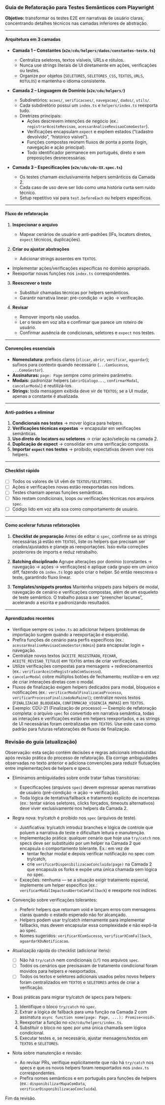 ### Guia de Refatoração para Testes Semânticos com Playwright

**Objetivo:** transformar os testes E2E em narrativas de usuário claras, concentrando detalhes técnicos nas camadas inferiores de abstração.

---

#### Arquitetura em 3 camadas

- **Camada 1 – Constantes (`e2e/cdu/helpers/dados/constantes-teste.ts`)**
  - Centraliza seletores, textos visíveis, URLs e rótulos.
  - Nunca use strings literais de UI diretamente em ações, verificações ou testes.
  - Organize por objetos (`SELETORES`, `SELETORES_CSS`, `TEXTOS`, `URLS`, `ROTULOS`) e mantenha o idioma consistente.

- **Camada 2 – Linguagem de Domínio (`e2e/cdu/helpers/`)**
  - Subdiretórios: `acoes/`, `verificacoes/`, `navegacao/`, `dados/`, `utils/`.
  - Cada subdiretório possui um `index.ts` e `helpers/index.ts` reexporta tudo.
  - Diretrizes principais:
    - Ações descrevem intenções de negócio (ex.: `registrarAceiteRevisao`, `acessarAnaliseRevisaoComoGestor`).
    - Verificações encapsulam `expect` e expõem estados (“cadastro devolvido”, “histórico visível”).
    - Funções compostas reúnem fluxos de ponta a ponta (login, navegação e ação principal).
    - Todo identificador permanece em português, direto e sem preposições desnecessárias.

- **Camada 3 – Especificações (`e2e/cdu/cdu-XX.spec.ts`)**
  - Os testes chamam exclusivamente helpers semânticos da Camada 2.
  - Cada caso de uso deve ser lido como uma história curta sem ruído técnico.
  - Setup repetitivo vai para `test.beforeEach` ou helpers específicos.

---

#### Fluxo de refatoração

1. **Inspecionar o arquivo**
   - Mapear cenários de usuário e anti-padrões (IFs, locators diretos, `expect` técnicos, duplicações).

2. **Criar ou ajustar abstrações**
   - Adicionar strings ausentes em `TEXTOS`.
  - Implementar ações/verificações específicas no domínio apropriado.
  - Reexportar novas funções nos `index.ts` correspondentes.

3. **Reescrever o teste**
   - Substituir chamadas técnicas por helpers semânticos.
   - Garantir narrativa linear: pré-condição → ação → verificação.

4. **Revisar**
   - Remover imports não usados.
   - Ler o teste em voz alta e confirmar que parece um roteiro de usuário.
   - Confirmar ausência de condicionais, seletores e `expect` nos testes.

---

#### Convenções essenciais

- **Nomenclatura:** prefixos claros (`clicar`, `abrir`, `verificar`, `aguardar`); sufixos para contexto quando necessário (`...ComSucesso`, `...ComoGestor`).
- **Assinaturas:** `page: Page` sempre como primeiro parâmetro.
- **Modais:** padronizar helpers (`abrirDialogo...`, `confirmarModal`, `cancelarModal`) e reutilizá-los.
- **Strings:** toda mensagem exibida deve vir de `TEXTOS`; se a UI mudar, apenas a constante é atualizada.

---

#### Anti-padrões a eliminar

1. **Condicionais nos testes** → mover lógica para helpers.
2. **Verificações técnicas expostas** → encapsular em verificações semânticas.
3. **Uso direto de locators ou seletores** → criar ação/seleção na camada 2.
4. **Duplicação de expect** → consolidar em uma verificação composta.
5. **Importar `expect` nos testes** → proibido; expectativas devem viver nos helpers.

---

#### Checklist rápido

- [ ] Todos os valores de UI vêm de `TEXTOS/SELETORES`.
- [ ] Ações e verificações novas estão reexportadas nos índices.
- [ ] Testes chamam apenas funções semânticas.
- [ ] Não restam condicionais, loops ou verificações técnicas nos arquivos `spec`.
- [ ] Código lido em voz alta soa como comportamento de usuário.

---

#### Como acelerar futuras refatorações

1. **Checklist de preparação**
   Antes de editar o `spec`, confirme se as strings necessárias já estão em `TEXTOS`, liste os helpers que precisam ser criados/ajustados e planeje as reexportações. Isso evita correções posteriores de imports e reduz retrabalho.

2. **Batching disciplinado**
   Agrupe alterações por domínio (constantes → navegação → ações → verificações) e aplique cada grupo em um único diff, fazendo os `index.ts` logo após criar o helper. Só então reescreva o teste, garantindo fluxo linear.

3. **Templates/snippets prontos**
   Mantenha snippets para helpers de modal, navegação de cenário e verificações compostas, além de um esqueleto de teste semântico. O trabalho passa a ser “preencher lacunas”, acelerando a escrita e padronizando resultados.

---

#### Aprendizados recentes

- Verifique sempre os `index.ts` ao adicionar helpers (problemas de importação surgem quando a reexportação é esquecida).
- Prefira funções de cenário para perfis específicos (ex.: `acessarAnaliseRevisaoComoGestor/Admin`) para encapsular login + navegação.
- Centralize novos textos (`ACEITE_REGISTRADO`, `FECHAR`, `ACEITE_REVISAO_TITULO`) em `TEXTOS` antes de criar verificações.
- Utilize verificações compostas para mensagens + redirecionamentos (ex.: `verificarAceiteRegistradoComSucesso`).
- `cancelarModal` cobre múltiplos botões de fechamento; reutilize-o em vez de criar interações diretas com o modal.
- Fluxos de finalização exigem helpers dedicados para modal, bloqueios e notificações (ex.: `verificarModalFinalizacaoProcesso`, `verificarProcessoFinalizadoNoPainel`); centralize novos textos (`FINALIZACAO_BLOQUEADA`, `CONFIRMACAO_VIGENCIA_MAPAS`) em `TEXTOS`.
- Exemplo: CDU-21 (Finalização de processo) — Exemplo de refatoração completa: o arquivo `spec` foi convertido em narrativa semântica, todas as interações e verificações estão em helpers reexportados, e as strings de UI necessárias foram centralizadas em `TEXTOS`. Use este caso como padrão para futuras refatorações de fluxos de finalização.
### Revisão do guia (atualização)

Observação: esta seção contém decisões e regras adicionais introduzidas após revisão prática do processo de refatoração. Ela corrige ambiguidades observadas no texto anterior e adiciona convenções para reduzir flutuações entre implementações de helpers e specs.

- Eliminamos ambiguidades sobre onde tratar falhas transitórias:
  - Especificações (arquivos `spec`) devem expressar apenas narrativas de usuário (pré-condição → ação → verificação).
  - Toda lógica de tentativa/fallback e tratamento explícito de incertezas (ex.: tentar vários seletores, clicks forçados, timeouts alternativos) deve viver exclusivamente nos helpers da Camada 2.

- Regra nova: try/catch é proibido nos `spec` (arquivos de teste).
  - Justificativa: try/catch introduz branches e lógica de controle que poluem a narrativa do teste e dificultam leitura e manutenção.
  - Implementação prática: qualquer cenário que hoje usa `try/catch` nos specs deve ser substituído por um helper na Camada 2 que encapsula o comportamento tolerante. Ex.: em vez de
    - tentar fechar modal e depois verificar notificação no spec com try/catch,
    - crie `verificarDisponibilizacaoConcluida(page)` na Camada 2 que encapsula os forks e expõe uma única chamada sem lógica no spec.
  - Exceções: nenhuma — se a situação exigir tratamento especial, implemente um helper específico (ex.: `verificarModalImpactosAbertoComFallback`) e reexporte nos índices.

- Convenção sobre verificações tolerantes:
  - Preferir helpers que retornam void e lançam erros com mensagens claras quando o estado esperado não for alcançado.
  - Helpers podem usar try/catch internamente para implementar fallbacks, mas devem encapsular essa complexidade e não expô-la ao spec.
  - Nomes sugeridos: `verificarXComSucesso`, `verificarXComFallback`, `aguardarXOuNotificacao`.

- Atualização rápida do checklist (adicionar itens):
  - [ ] Não há `try/catch` nem condicionais (`if`) nos arquivos `spec`.
  - [ ] Todos os cenários que precisavam de tratamento condicional foram movidos para helpers e reexportados.
  - [ ] Todos os textos e seletores adicionais usados pelos novos helpers foram centralizados em `TEXTOS` e `SELETORES` antes de criar a verificação.

- Boas práticas para migrar try/catch de specs para helpers:
  1. Identifique o bloco `try/catch` no `spec`.
  2. Extrair a lógica de fallback para uma função na Camada 2 com assinatura `async function nome(page: Page, ...): Promise<void>`.
  3. Reexportar a função no `e2e/cdu/helpers/index.ts`.
  4. Substituir o bloco no spec por uma única chamada sem lógica condicional.
  5. Executar testes e, se necessário, ajustar mensagens/textos em `TEXTOS` e `SELETORES`.

- Nota sobre manutenção e revisão:
  - Ao revisar PRs, verifique explicitamente que não há `try/catch` nos specs e que os novos helpers foram reexportados nos `index.ts` correspondentes.
  - Prefira nomes semânticos e em português para funções de helpers (ex.: `disponibilizarMapaComData`, `verificarDisponibilizacaoConcluida`).

Fim da revisão.